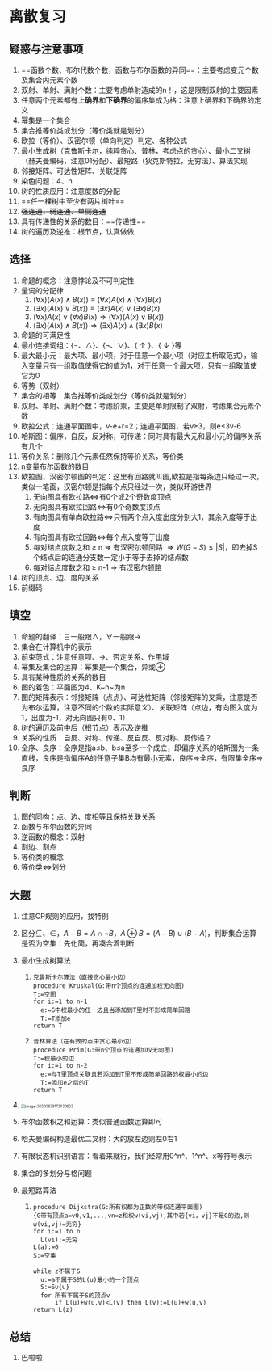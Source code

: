 # 离散复习

## 疑惑与注意事项

1. ==函数个数、布尔代数个数，函数与布尔函数的异同==：主要考虑变元个数及集合内元素个数
2. 双射、单射、满射个数：主要考虑单射造成的n！，这是限制双射的主要因素
3. 任意两个元素都有**上确界**和**下确界**的偏序集成为格：注意上确界和下确界的定义
4. 幂集是一个集合
5. 集合推等价类或划分（等价类就是划分）
6. 欧拉（等价）、汉密尔顿（单向判定）判定、各种公式
7. 最小生成树（克鲁斯卡尔，纯粹贪心、普林，考虑点的贪心）、最小二叉树（赫夫曼编码，注意01分配）、最短路（狄克斯特拉，无穷法）、算法实现
8. 邻接矩阵、可达性矩阵、关联矩阵
9. 染色问题：4、n
10. 树的性质应用：注意度数的分配
11. ==任一棵树中至少有两片树叶==
12. ~~强连通、弱连通、单侧连通~~
13. 具有传递性的关系的数目：==传递性==
14. 树的遍历及逆推：根节点，认真做做

## 选择

1. 命题的概念：注意悖论及不可判定性
2. 量词的分配律
   1. $(\forall x)(A(x)\wedge B(x))\equiv (\forall x)A(x)\wedge(\forall x)B(x)$
   2. $(\exists x)(A(x) \vee B(x)) \equiv (\exists x)A(x) \vee (\exists x)B(x)$
   3. $(\forall x)A(x) \vee (\forall x)B(x) \Rightarrow (\forall x)(A(x) \vee B(x))$
   4. $(\exists x)(A(x) \wedge B(x)) \Rightarrow (\exists x)A(x) \wedge (\exists x)B(x)$
3. 命题的可满足性
4. 最小连接词组：$\{\neg、\wedge\}、\{\neg、\vee\}、\{\uparrow\}、\{\downarrow\}$等
5. 最大最小元：最大项、最小项，对于任意一个最小项（对应主析取范式），输入变量只有一组取值使得它的值为1，对于任意一个最大项，只有一组取值使它为0
6. 等势（双射）
7. 集合的相等：集合推等价类或划分（等价类就是划分）
8. 双射、单射、满射个数：考虑阶乘，主要是单射限制了双射，考虑集合元素个数
9. 欧拉公式：连通平面图中，v-e+r=2；连通平面图，若v$\geq$3，则e$\leq$3v-6
10. 哈斯图：偏序，自反，反对称，可传递：同时具有最大元和最小元的偏序关系有几个
11. 等价关系：删除几个元素任然保持等价关系，等价类
12. n变量布尔函数的数目
13. 欧拉图、汉密尔顿图的判定：这里有回路就叫图,欧拉是指每条边只经过一次，类似一笔画，汉密尔顿是指每个点只经过一次，类似环游世界
    1. 无向图具有欧拉路$\iff$有0个或2个奇数度顶点
    2. 无向图具有欧拉回路$\iff$有0个奇数度顶点
    3. 有向图具有单向欧拉路$\iff$只有两个点入度出度分别大1，其余入度等于出度
    4. 有向图具有欧拉回路$\iff$每个点入度等于出度
    5. 每对结点度数之和 $\geq$ n $\Rightarrow$ 有汉密尔顿回路 $\Rightarrow W(G-S) \leq |S|$，即去掉S个结点后的连通分支数一定小于等于去掉的结点数
    6. 每对结点度数之和 $\geq$ n-1 $\Rightarrow$ 有汉密尔顿路
14. 树的顶点、边、度的关系
15. 前缀码

## 填空

1. 命题的翻译：$\exists$一般跟$\wedge$，$\forall$一般跟$\rightarrow$
2. 集合在计算机中的表示
3. 前束范式：注意任意项、$\rightarrow$、否定关系、作用域
4. 幂集及集合的运算：幂集是一个集合，异或$\oplus$
5. 具有某种性质的关系的数目
6. 图的着色：平面图为4、K~n~为n
7. 图的矩阵表示：邻接矩阵（点点）、可达性矩阵（邻接矩阵的叉乘，注意是否为布尔运算，注意不同的个数的实际意义）、关联矩阵（点边，有向图入度为1，出度为-1，对无向图只有0、1）
8. 树的遍历及前中后（根节点）表示及逆推
9. 关系的性质：自反、对称、传递、反自反、反对称、反传递？
10. 全序、良序：全序是指a$\leq$b、b$\leq$a至多一个成立，即偏序关系的哈斯图为一条直线，良序是指偏序A的任意子集B均有最小元素，良序$\Rightarrow$全序，有限集全序$\Rightarrow$良序

## 判断

1. 图的同构：点、边、度相等且保持关联关系
2. 函数与布尔函数的异同
3. 逆函数的概念：双射
4. 割边、割点
5. 等价类的概念
6. 等价类$\iff$划分

## 大题

1. 注意CP规则的应用，找特例

2. 区分$\subseteq$、$\in$，$A-B=A \cap \neg B$，$A \oplus B=(A-B) \cup (B-A)$，判断集合运算是否为空集：先化简，再凑合着判断

3. 最小生成树算法

   1. ~~~
      克鲁斯卡尔算法（直接贪心最小边）
      procedure Kruskal(G:带n个顶点的连通加权无向图)
      T:=空图
      for i:=1 to n-1
      	e:=G中权最小的任一边且当添加到T里时不形成简单回路
      	T:=T添加e
      return T
      ~~~

   2. ~~~
      普林算法（在有效的点中贪心最小边）
      proceduce Prim(G:带n个顶点的连通加权无向图)
      T:=权最小的边
      for i:=1 to n-2
      	e:=与T里顶点关联且若添加到T里不形成简单回路的权最小的边
      	T:=添加e之后的T
      return T
      ~~~

4. <img src="C:\Users\zhang\AppData\Roaming\Typora\typora-user-images\image-20200829172420622.png" alt="image-20200829172420622" style="zoom:50%;" /> 

5. 布尔函数积之和运算：类似普通函数运算即可

6. 哈夫曼编码构造最优二叉树：大的放左边则左0右1

7. 有限状态机识别语言：看着来就行，我们经常用0^n^、1^n^、x等符号表示

8. 集合的多划分与格问题

9. 最短路算法

   1. ~~~
      procedure Dijkstra(G:所有权都为正数的带权连通平面图)
      {G带有顶点a=v0,v1,...,vn=z和权w(vi,vj),其中若{vi，vj}不是G的边,则w(vi,vj)=无穷}
      for i:=1 to n
      	L(vi):=无穷
      L(a):=0
      S:=空集
      
      while z不属于S
      	u:=a不属于S的L(u)最小的一个顶点
      	S:=S∪{u}
      	for 所有不属于S的顶点v
      		if L(u)+w(u,v)<L(v) then L(v):=L(u)+w(u,v)
      return L(z)
      ~~~


## 总结

1. 巴啦啦